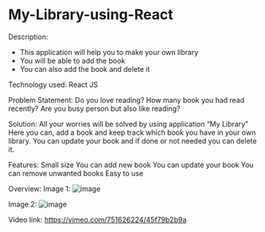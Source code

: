 # My-Library-using-React

Description: 
- This application will help you to make your own library
- You will be able to add the book
- You can also add the book and delete it

Technology used: React JS

Problem Statement:
Do you love reading?
How many book you had read recently?
Are you busy person but also like reading?

Solution:
All your worries will be solved by using application “My Library”
Here you can, add a book and keep track which book you have in your own library.
You can update your book and if done or not needed you can delete it.

Features:
Small size
You can add new book
You can update your book 
You can remove unwanted books
Easy to use


Overview:
Image 1:
![image](https://user-images.githubusercontent.com/106910177/191809683-4a1d3355-5e92-435b-a13f-dc21dd06bd91.png)


Image 2:
![image](https://user-images.githubusercontent.com/106910177/191809743-f872043e-8e12-4ccf-900c-b6bdf2090ef6.png)


Video link:
https://vimeo.com/751626224/45f79b2b9a



